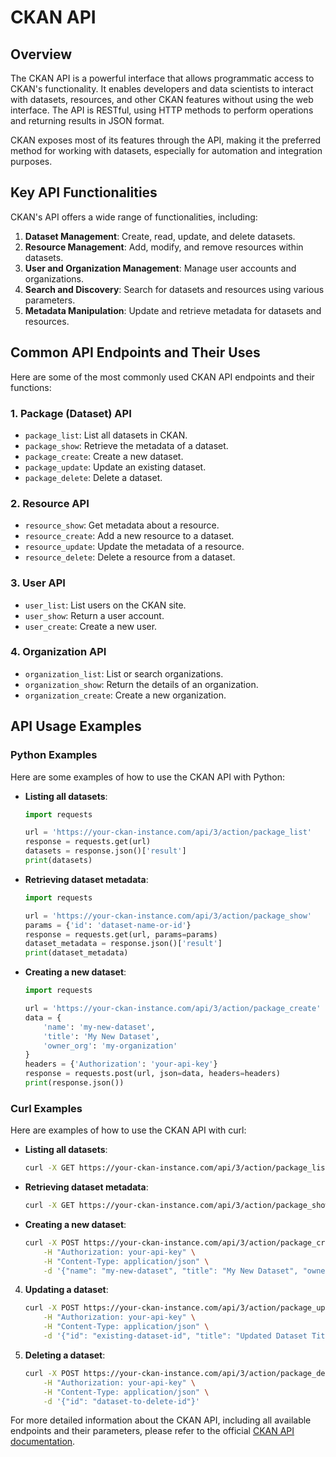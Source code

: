# CKAN API

## Overview

The CKAN API is a powerful interface that allows programmatic access to CKAN's functionality. It enables developers and data scientists to interact with datasets, resources, and other CKAN features without using the web interface. The API is RESTful, using HTTP methods to perform operations and returning results in JSON format.

CKAN exposes most of its features through the API, making it the preferred method for working with datasets, especially for automation and integration purposes. 

## Key API Functionalities

CKAN's API offers a wide range of functionalities, including:

1. **Dataset Management**: Create, read, update, and delete datasets.
2. **Resource Management**: Add, modify, and remove resources within datasets.
3. **User and Organization Management**: Manage user accounts and organizations.
4. **Search and Discovery**: Search for datasets and resources using various parameters.
5. **Metadata Manipulation**: Update and retrieve metadata for datasets and resources.

## Common API Endpoints and Their Uses

Here are some of the most commonly used CKAN API endpoints and their functions:

### 1. Package (Dataset) API

- `package_list`: List all datasets in CKAN.
- `package_show`: Retrieve the metadata of a dataset.
- `package_create`: Create a new dataset.
- `package_update`: Update an existing dataset.
- `package_delete`: Delete a dataset.

### 2. Resource API

- `resource_show`: Get metadata about a resource.
- `resource_create`: Add a new resource to a dataset.
- `resource_update`: Update the metadata of a resource.
- `resource_delete`: Delete a resource from a dataset.

### 3. User API

- `user_list`: List users on the CKAN site.
- `user_show`: Return a user account.
- `user_create`: Create a new user.

### 4. Organization API

- `organization_list`: List or search organizations.
- `organization_show`: Return the details of an organization.
- `organization_create`: Create a new organization.

## API Usage Examples

### Python Examples

Here are some examples of how to use the CKAN API with Python:

- **Listing all datasets**:

    ```python
    import requests

    url = 'https://your-ckan-instance.com/api/3/action/package_list'
    response = requests.get(url)
    datasets = response.json()['result']
    print(datasets)
    ```

- **Retrieving dataset metadata**:

    ```python
    import requests

    url = 'https://your-ckan-instance.com/api/3/action/package_show'
    params = {'id': 'dataset-name-or-id'}
    response = requests.get(url, params=params)
    dataset_metadata = response.json()['result']
    print(dataset_metadata)
    ```

- **Creating a new dataset**:

    ```python
    import requests

    url = 'https://your-ckan-instance.com/api/3/action/package_create'
    data = {
        'name': 'my-new-dataset',
        'title': 'My New Dataset',
        'owner_org': 'my-organization'
    }
    headers = {'Authorization': 'your-api-key'}
    response = requests.post(url, json=data, headers=headers)
    print(response.json())
    ```

### Curl Examples

Here are examples of how to use the CKAN API with curl:

- **Listing all datasets**:

    ```bash
    curl -X GET https://your-ckan-instance.com/api/3/action/package_list
    ```

- **Retrieving dataset metadata**:

    ```bash
    curl -X GET https://your-ckan-instance.com/api/3/action/package_show -d '{"id":"dataset-name-or-id"}'
    ```

- **Creating a new dataset**:

    ```bash
    curl -X POST https://your-ckan-instance.com/api/3/action/package_create \
        -H "Authorization: your-api-key" \
        -H "Content-Type: application/json" \
        -d '{"name": "my-new-dataset", "title": "My New Dataset", "owner_org": "my-organization"}'
    ```

4. **Updating a dataset**:

    ```bash
    curl -X POST https://your-ckan-instance.com/api/3/action/package_update \
        -H "Authorization: your-api-key" \
        -H "Content-Type: application/json" \
        -d '{"id": "existing-dataset-id", "title": "Updated Dataset Title"}'
    ```

5. **Deleting a dataset**:

    ```bash
    curl -X POST https://your-ckan-instance.com/api/3/action/package_delete \
        -H "Authorization: your-api-key" \
        -H "Content-Type: application/json" \
        -d '{"id": "dataset-to-delete-id"}'
    ```

For more detailed information about the CKAN API, including all available endpoints and their parameters, please refer to the official [CKAN API documentation](https://docs.ckan.org/en/2.9/api/index.html).